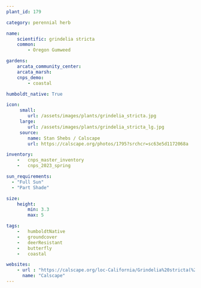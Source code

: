 ```yaml
---
plant_id: 179 

category: perennial herb

name: 
    scientific: grindelia stricta
    common: 
        - Oregon Gumweed

gardens:
    arcata_community_center:
    arcata_marsh:
    cnps_demo:
        - coastal

humboldt_native: True

icon: 
     small: 
        url: /assets/images/plants/grindelia_stricta.jpg 
     large: 
        url: /assets/images/plants/grindelia_stricta_lg.jpg 
     source: 
        name: Stan Shebs / Calscape
        url: https://calscape.org/photos/1795?srchcr=sc63e5d1172068a 

inventory: 
    -   cnps_master_inventory
    -   cnps_2023_spring

sun_requirements:
  - "Full Sun"
  - "Part Shade"

size:
    height: 
        min: 3.3
        max: 5

tags:  
    -   humboldtNative
    -   groundcover
    -   deerResistant
    -   butterfly
    -   coastal

websites:
    - url : "https://calscape.org/loc-California/Grindelia%20stricta(%20)"
      name: "Calscape"
---
```

